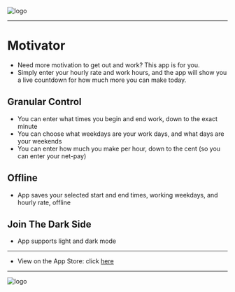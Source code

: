 ![logo](https://github.com/splakish/docs/blob/master/images/star-400.jpg?raw=true&sanitize=true)
***
# Motivator
- Need more motivation to get out and work? This app is for you.
- Simply enter your hourly rate and work hours, and the app will show you a live countdown for how much more you can make today.
## Granular Control
- You can enter what times you begin and end work, down to the exact minute
- You can choose what weekdays are your work days, and what days are your weekends
- You can enter how much you make per hour, down to the cent (so you can enter your net-pay)
## Offline
- App saves your selected start and end times, working weekdays, and hourly rate, offline
## Join The Dark Side
- App supports light and dark mode
***
- View on the App Store: click [here](https://apps.apple.com/us/developer/daniel-springer/id1402417666)
***
![logo](https://github.com/splakish/docs/blob/master/images/star-400.jpg?raw=true&sanitize=true)